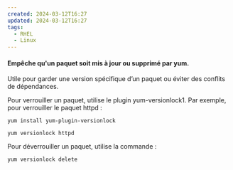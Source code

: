 ```yaml
---
created: 2024-03-12T16:27
updated: 2024-03-12T16:27
tags:
  - RHEL
  - Linux
---
```

#### Empêche qu'un paquet soit mis à jour ou supprimé par yum. 

Utile pour garder une version spécifique d’un paquet ou éviter des conflits de dépendances. 

Pour verrouiller un paquet, utilise le plugin yum-versionlock1. Par exemple, pour verrouiller le paquet httpd :

```shell
yum install yum-plugin-versionlock
```

```shell
yum versionlock httpd
```

Pour déverrouiller un paquet, utilise la commande :

```shell
yum versionlock delete
```